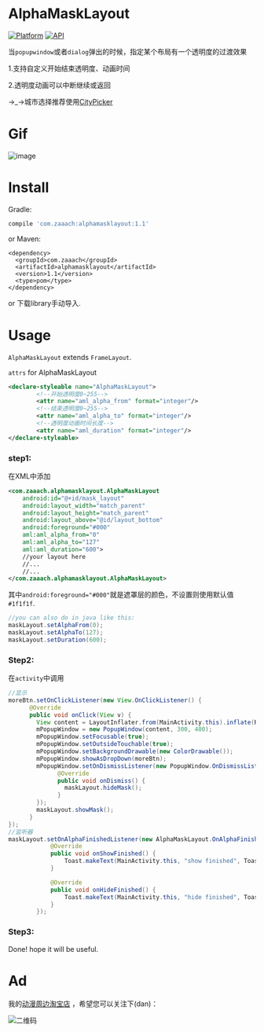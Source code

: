 # AlphaMaskLayout

[![Platform](https://img.shields.io/badge/platform-android-green.svg)](http://developer.android.com/index.html)
[![API](https://img.shields.io/badge/API-9%2B-yellow.svg?style=flat)](https://android-arsenal.com/api?level=9)

当`popupwindow`或者`dialog`弹出的时候，指定某个布局有一个透明度的过渡效果

1.支持自定义开始结束透明度、动画时间

2.透明度动画可以中断继续或返回

→_→城市选择推荐使用[CityPicker](https://github.com/zaaach/CityPicker)

# Gif

![image](https://github.com/zaaach/AlphaMaskLayout/raw/master/art/screen.gif)

# Install

Gradle:

```groovy
compile 'com.zaaach:alphamasklayout:1.1'
```

or Maven:

```xm
<dependency>
  <groupId>com.zaaach</groupId>
  <artifactId>alphamasklayout</artifactId>
  <version>1.1</version>
  <type>pom</type>
</dependency>
```

or 下载library手动导入.

# Usage

`AlphaMaskLayout` extends `FrameLayout`.

`attrs` for AlphaMaskLayout

```xml
<declare-styleable name="AlphaMaskLayout">
        <!--开始透明度0~255-->
        <attr name="aml_alpha_from" format="integer"/>
        <!--结束透明度0~255-->
        <attr name="aml_alpha_to" format="integer"/>
        <!--透明度动画时间长度-->
        <attr name="aml_duration" format="integer"/>
</declare-styleable>
```



### step1:

在XML中添加

```xml
<com.zaaach.alphamasklayout.AlphaMaskLayout
	android:id="@+id/mask_layout"
    android:layout_width="match_parent"
    android:layout_height="match_parent"
    android:layout_above="@id/layout_bottom"
    android:foreground="#000"
    aml:aml_alpha_from="0"
    aml:aml_alpha_to="127"
    aml:aml_duration="600">
    //your layout here
    //...
    //...
</com.zaaach.alphamasklayout.AlphaMaskLayout>
```
其中`android:foreground="#000"`就是遮罩层的颜色，不设置则使用默认值`#1f1f1f`.

```java
//you can also do in java like this:
maskLayout.setAlphaFrom(0);
maskLayout.setAlphaTo(127);
maskLayout.setDuration(600);
```

### Step2:

在`activity`中调用

```java
//显示
moreBtn.setOnClickListener(new View.OnClickListener() {
      @Override
      public void onClick(View v) {
        View content = LayoutInflater.from(MainActivity.this).inflate(R.layout.popup, null);
        mPopupWindow = new PopupWindow(content, 300, 400);
        mPopupWindow.setFocusable(true);
        mPopupWindow.setOutsideTouchable(true);
        mPopupWindow.setBackgroundDrawable(new ColorDrawable());
        mPopupWindow.showAsDropDown(moreBtn);
        mPopupWindow.setOnDismissListener(new PopupWindow.OnDismissListener() {
              @Override
              public void onDismiss() {
                maskLayout.hideMask();
              }
        });
        maskLayout.showMask();
      }
});
//监听器
maskLayout.setOnAlphaFinishedListener(new AlphaMaskLayout.OnAlphaFinishedListener() {
            @Override
            public void onShowFinished() {
                Toast.makeText(MainActivity.this, "show finished", Toast.LENGTH_SHORT).show();
            }

            @Override
            public void onHideFinished() {
                Toast.makeText(MainActivity.this, "hide finished", Toast.LENGTH_SHORT).show();
            }
        });
```

### Step3:

Done! hope it will be useful.

# Ad
我的[动漫周边淘宝店]( https://shop238932691.taobao.com/) ，希望您可以关注下(dan)：

![二维码](https://img.alicdn.com/imgextra/i1/769720206/TB2AnBVar0kpuFjy0FjXXcBbVXa_!!769720206.png)